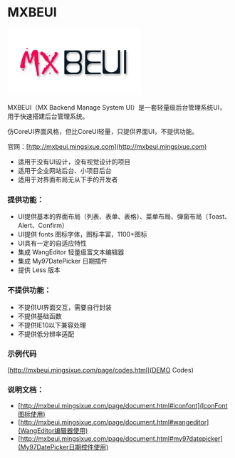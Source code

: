 # MXBEUI
![MXBEUI logo](/images/logo.png)

MXBEUI（MX Backend Manage System UI）是一套轻量级后台管理系统UI，用于快速搭建后台管理系统。

仿CoreUI界面风格，但比CoreUI轻量，只提供界面UI，不提供功能。

官网：[http://mxbeui.mingsixue.com](http://mxbeui.mingsixue.com)

* 适用于没有UI设计，没有视觉设计的项目
* 适用于企业网站后台、小项目后台
* 适用于对界面布局无从下手的开发者

### 提供功能：
* UI提供基本的界面布局（列表、表单、表格）、菜单布局、弹窗布局（Toast、Alert、Confirm）
* UI提供 fonts 图标字体，图标丰富，1100+图标
* UI具有一定的自适应特性
* 集成 WangEditor 轻量级富文本编辑器
* 集成 My97DatePicker 日期插件
* 提供 Less 版本

### 不提供功能：
* 不提供UI界面交互，需要自行封装
* 不提供基础函数
* 不提供IE10以下兼容处理
* 不提供低分辨率适配

### 示例代码
[http://mxbeui.mingsixue.com/page/codes.html](DEMO Codes)

### 说明文档：
* [http://mxbeui.mingsixue.com/page/document.html#iconfont](IconFont图标使用)
* [http://mxbeui.mingsixue.com/page/document.html#wangeditor](WangEditor编辑器使用)
* [http://mxbeui.mingsixue.com/page/document.html#my97datepicker](My97DatePicker日期控件使用)

